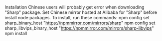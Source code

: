 Installation
Chinese users will probably get error when downloading "Sharp" package.
Set Chinese mirror hosted at Alibaba for "Sharp" before install node packages.
To install, run these commands:
  npm config set sharp_binary_host "https://npmmirror.com/mirrors/sharp"
  npm config set sharp_libvips_binary_host "https://npmmirror.com/mirrors/sharp-libvips"
  npm install